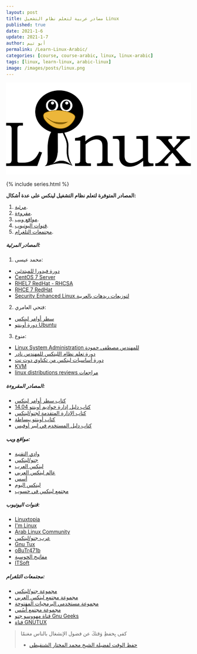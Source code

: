 ```yaml
---
layout: post 
title: مصادر عربية لتعلم نظام التشغيل Linux 
published: true 
date: 2021-1-6
update: 2021-1-7
author: أبو تيم
permalink: /Learn-Linux-Arabic/ 
categories: [course, course-arabic, linux, linux-arabic]
tags: [linux, learn-linux, arabic-linux]
image: /images/posts/linux.png
---
```


![image](/images/posts/linux.png)

{% include series.html %}

**المصادر المتوفرة لتعلم نظام التشغيل لينكس على عدة أشكال:**

1. [مرئية](#المصادر-المرئية).
2. [مقروءة](#المصادر-المقروءة).
3. [مواقع ويب](#مواقع-ويب).
4. [قنوات اليوتيوب](#قنوات-اليوتيوب).
5. [مجتمعات التلغرام](#مجتمعات-التلغرام).

##### المصادر المرئية:

1. محمد عيسى:

- [دورة فيدورا للمبتدئين](https://www.youtube.com/playlist?list=PLMYF6NkLrdN88blfl7hvm-wZ-sWtMeTQk)
- [CentOS 7 Server](https://www.youtube.com/playlist?list=PLMYF6NkLrdN8d2mjL1Nrgj7UPG9nFKIzP)
- [RHEL7 RedHat - RHCSA](https://www.youtube.com/playlist?list=PLMYF6NkLrdN-LCv0FUOEol9rkpCu9SdAV)
- [RHCE 7 RedHat](https://www.youtube.com/playlist?list=PLMYF6NkLrdN_HT_N4ZutZMmN98C1-7qUP)
- [Security Enhanced Linux لتوزيعات ريدهات بالعربية](https://www.youtube.com/playlist?list=PLMYF6NkLrdN9jgJCc3-saDdZRO7Bo29MV)

2. فتحي العامري:

- [سطر أوامر لينكس](https://www.youtube.com/playlist?list=PLs97GbUOC82mPezSNRYO-7zzk66_sAZHU)
- [دورة أوبنتو Ubuntu](https://www.youtube.com/playlist?list=PLs97GbUOC82lIo7sn2JyxWtq8jmHte5Aq)

3. منوع:

- [Linux System Administration للمهندس مصطفى حمودة](https://www.youtube.com/playlist?list=PLy1Fx2HfcmWBpD_PI4AQpjeDK5-5q6TG7)
- [دورة تعلم نظام اللينكس للمهندس نادر](https://www.youtube.com/playlist?list=PLAZ__zcDB1IaNaVNOckNpgEpjghSHr8Gg)
- [دورة أساسيات لينكس من تكناوي دوت نت](https://www.youtube.com/playlist?list=PLs6emGC4vqRK0buaLWzZkxdNX6-WW0eh7)
- [KVM](https://www.youtube.com/playlist?list=PL2Z9mQ8mdWnq5iZ1AOItsODys4IWeCDS3)
- [linux distributions reviews مراجعات](https://www.youtube.com/playlist?list=PLBpclpRCG39qvWLuW94qCBzsr_iGTAyam)

##### المصادر المقروءة:

- [كتاب سطر أوامر لينكس](https://itwadi.com/node/2765)
- [كتاب دليل إدارة خواديم أوبنتو 14.04](https://librebooks.org/ubuntu-server-guide-arabic/)
- [كتاب الإدارة المتقدمة لجنو/لينكس](https://librebooks.org/gnu-linux-advanced-administration/)
- [كتاب أوبنتو ببساطة](https://librebooks.org/simply-ubuntu/)
- [كتاب دليل المستخدم في ليبر أوفيس](https://librebooks.org/libreoffice-arabic-manual/)

##### مواقع ويب:

- [وادي التقنية](https://itwadi.com/)
- [جنو/لينكس](https://gnulinuxsa.org/)
- [لينكس العرب](https://linuxarabia.co/)
- [عالم لينكس العربي](https://linuxaw.com/)
- [أسس](https://aosus.org/)
- [لينكس اليوم](https://linux-2-day.com/)
- [مجتمع لينكس في حسوب](https://io.hsoub.com/linux/)

##### قنوات اليوتيوب:

- [Linuxtopia](https://www.youtube.com/c/Linuxtopia)
- [I'm Linux](https://www.youtube.com/c/iamlinux)
- [Arab Linux Community](https://www.youtube.com/channel/UCxUVBDLTSaVxjg0EyCWfFug)
- [عرب جنو/لينكس](https://www.youtube.com/user/abdulmogeeb)
- [Gnu Tux](https://www.youtube.com/c/GnuTux)
- [oBuTr471b](https://www.youtube.com/channel/UCsX5z40As3fslwarTan4C8w)
- [مفاتيح الحوسبة](https://www.youtube.com/channel/UCw-JnwpGHlboG0b9wNYvZ2Q)
- [ITSoft](https://www.youtube.com/channel/UCMoMDhWBeMZhQ2axH8A1FIw)

##### مجتمعات التلغرام:

- [مجموعة جنو/لينكس](https://t.me/Arab_Linux)
- [مجموعة مجتمع لينكس العربي](https://t.me/linuxac_org)
- [مجموعة مستخدمي البرمجيات المفتوحة](https://t.me/arabfossusers)
- [مجموعة مجتمع أُسُس](https://t.me/aosus)
- [قناة مهووسو جنو Gnu Geeks](https://t.me/gnugeeks)
- [قناة GNUTUX](https://t.me/GNUTUX)

> كفى بِحفظِ وَقتكَ عن فضول الإنشغال بالناس مغنمًا
>
> * [حفظ الوقت لفضيلة الشيخ محمد المختار الشنقيطي](https://www.youtube.com/watch?v=nKW2rLJ2Ezw)